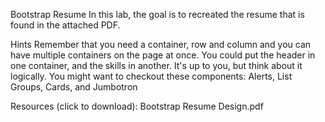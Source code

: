 Bootstrap Resume
In this lab, the goal is to recreated the resume that is found in the attached PDF.

Hints
Remember that you need a container, row and column and you can have multiple containers on the page at once. 
You could put the header in one container, and the skills in another. It's up to you, but think about it logically.
You might want to checkout these components: Alerts, List Groups, Cards, and Jumbotron

Resources (click to download):
Bootstrap Resume Design.pdf